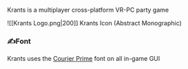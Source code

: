 Krants is a multiplayer cross-platform VR-PC party game

![[Krants Logo.png|200]]
Krants Icon (Abstract Monographic)

### ✍️Font
Krants uses the [Courier Prime](https://fonts.google.com/specimen/Courier+Prime?query=courier) font on all in-game GUI